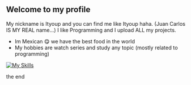## Welcome to my profile

My nickname is Ityoup and you can find me like Ityoup haha. (Juan Carlos IS MY REAL name...)
I like Programming and I upload ALL my projects.

* Im Mexican :yum: we have the best food in the world
* My hobbies are watch series and study any topic (mostly related to programming)

[![My Skills](https://skillicons.dev/icons?i=java,kotlin,nodejs,figma&theme=light)](https://skillicons.dev)

the end

